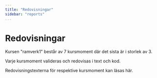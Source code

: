 ```yaml
---
title: "Redovisningar"
sidebar: "reports"
...
```

# Redovisningar

Kursen "ramverk1" består av 7 kursmoment där det sista är i storlek av 3. 

Varje kursmoment valideras och redovisas i text och kod. 

Redovisningstexterna för respektive kursmoment kan läsas här.